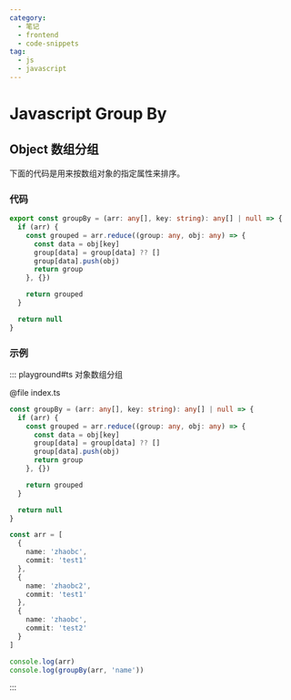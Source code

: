 ```yaml
---
category:
  - 笔记
  - frontend
  - code-snippets
tag:
  - js
  - javascript
---
```


# Javascript Group By

## Object 数组分组

下面的代码是用来按数组对象的指定属性来排序。

### 代码

```ts
export const groupBy = (arr: any[], key: string): any[] | null => {
  if (arr) {
    const grouped = arr.reduce((group: any, obj: any) => {
      const data = obj[key]
      group[data] = group[data] ?? []
      group[data].push(obj)
      return group
    }, {})

    return grouped
  }

  return null
}
```

### 示例

::: playground#ts 对象数组分组

@file index.ts

```ts
const groupBy = (arr: any[], key: string): any[] | null => {
  if (arr) {
    const grouped = arr.reduce((group: any, obj: any) => {
      const data = obj[key]
      group[data] = group[data] ?? []
      group[data].push(obj)
      return group
    }, {})

    return grouped
  }

  return null
}

const arr = [
  {
    name: 'zhaobc',
    commit: 'test1'
  },
  {
    name: 'zhaobc2',
    commit: 'test1'
  },
  {
    name: 'zhaobc',
    commit: 'test2'
  }
]

console.log(arr)
console.log(groupBy(arr, 'name'))
```

:::
